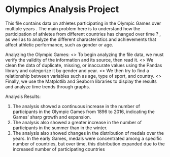 # Olympics Analysis Project
This file contains data on athletes participating in the Olympic Games over multiple years . The main problem here is to understand how the participation of athletes from different countries has changed over time ? , as well as to analyze the different characteristics and achievements that affect athletic performance, such as gender or age.

Analyzing the Olympic Games:
<> To begin analyzing the file data, we must verify the validity of the information and its source, then read it.
<> We clean the data of duplicate, missing, or inaccurate values ​​using the Pandas library and categorize it by gender and year.
<> We then try to find a relationship between variables such as age, type of sport, and country.
<> Finally, we use the Matplotlib and Seaborn libraries to display the results and analyze time trends through graphs.

Analysis Results:
1) The analysis showed a continuous increase in the number of participants in the Olympic Games from 1896 to 2016, indicating the Games' sharp growth and expansion.
2) The analysis also showed a greater increase in the number of participants in the summer than in the winter.
3) The analysis also showed changes in the distribution of medals over the years. In the early Games, medals were concentrated among a specific number of countries, but over time, this distribution expanded due to the increased number of participating countries
